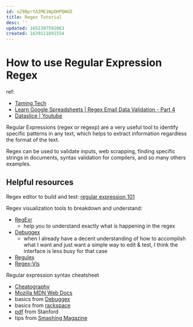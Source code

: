 ```yaml
---
id: o29BprtAIME1WpDHPQWGO
title: Regex Tutorial
desc: ''
updated: 1652307592063
created: 1639111891554
---
```

# How to use Regular Expression Regex

ref: 
- [Taming Tech](https://www.youtube.com/watch?v=BxwCbPdGhzs)
- [Learn Google Spreadsheets | Regex Email Data Validation - Part 4](https://www.youtube.com/watch?v=Q_gtj9F5DnA)
- [Dataslice | Youtube](https://www.youtube.com/watch?v=jCAyQ7C71m4)

Regular Expressions (regex or regexp) are a very useful tool to identify specific patterns in any text, which helps to extract information regardless the format of the text.

Regex can be used to validate inputs, web scrapping, finding specific strings in documents, syntax validation for compilers, and so many others examples.

## Helpful resources
Regex editor to build and test: [regular expression 101](https://regex101.com/)

Regex visualization tools to breakdown and understand:
- [RegExr](https://regexr.com/)
  - help you to understand exactly what is happening in the regex
- [Debuggex](https://www.debuggex.com/)
  - when I already have a decent understanding of how to accomplish what I want and just want a simple way to edit & test, I think the interface is less busy for that case
- [Regulex](https://github.com/CJex/regulex)
- [Regex-Vis](https://regex-vis.com/?r=%5E%28%28%5BhH%5Dacker%29%5B+%5D%3F%28%5BnN%5Dews%7Cnewsletter%29%29%24)

Regular expression syntax cheatsheet
- [Cheatography](https://cheatography.com/davechild/cheat-sheets/regular-expressions/)
- [Mozilla MDN Web Docs](https://developer.mozilla.org/en-US/docs/Web/JavaScript/Guide/Regular_Expressions/Cheatsheet)
- basics from [Debuggex](https://www.debuggex.com/cheatsheet/regex/python)
- basics from [rackspace](https://docs.rackspace.com/support/how-to/regex-cheat-sheet-basics/)
- [pdf](http://stanford.edu/~wpmarble/webscraping_tutorial/regex_cheatsheet.pdf) from Stanford
- tips from [Smashing Magazine](https://www.smashingmagazine.com/2009/05/introduction-to-advanced-regular-expressions/)